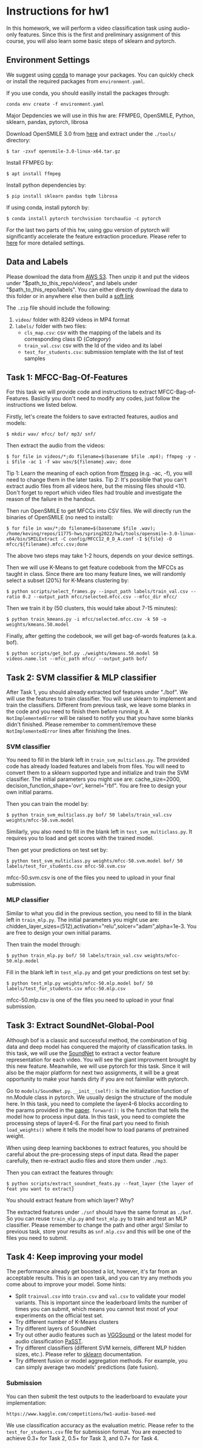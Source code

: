 # Instructions for hw1
In this homework, we will perform a video classification task using audio-only features. Since this is the first and preliminary assignment of this course, you will also learn some basic steps of sklearn and pytorch.

## Environment Settings
We suggest using [conda](https://docs.conda.io/en/latest/) to manage your packages. You can quickly check or install the required packages from `environment.yaml`.

If you use conda, you should easilly install the packages through:
```
conda env create -f environment.yaml
```

Major Depdencies we will use in this hw are: FFMPEG, OpenSMILE, Python, sklearn, pandas, pytorch, librosa

Download OpenSMILE 3.0 from [here](https://github.com/audeering/opensmile/releases/download/v3.0.0/opensmile-3.0-linux-x64.tar.gz) and extract under the `./tools/` directory:
```
$ tar -zxvf opensmile-3.0-linux-x64.tar.gz
```
Install FFMPEG by:
```
$ apt install ffmpeg
```
Install python dependencies by:
```
$ pip install sklearn pandas tqdm librosa
```
If using conda, install pytorch by:
```
$ conda install pytorch torchvision torchaudio -c pytorch
```
For the last two parts of this hw, using gpu version of pytorch will significantly accelerate the feature extraction procedure. Please refer to [here](https://pytorch.org/get-started/locally/) for more detailed settings.

## Data and Labels
Please download the data from [AWS S3](https://cmu-11775-vm.s3.amazonaws.com/spring2022/11775_s22_data.zip). Then unzip it and put the videos under "$path_to_this_repo/videos", and labels under "$path_to_this_repo/labels". You can either directly download the data to this folder or in anywhere else then build a [soft link](https://linuxhint.com/create_symbolic_link_ubuntu/)

The `.zip` file should include the following:
1. `video/` folder with 8249 videos in MP4 format
2. `labels/` folder with two files:
    - `cls_map.csv`: csv with the mapping of the labels and its corresponding class ID (*Category*)
    - `train_val.csv`: csv with the Id of the video and its label
    - `test_for_students.csv`: submission template with the list of test samples

## Task 1: MFCC-Bag-Of-Features
For this task we will provide code and instructions to extract MFCC-Bag-of-Features. Basiclly you don't need to modify any codes, just follow the instructions we listed below.

Firstly, let's create the folders to save extracted features, audios and models:
```
$ mkdir wav/ mfcc/ bof/ mp3/ snf/
```

Then extract the audio from the videos:
```
$ for file in videos/*;do filename=$(basename $file .mp4); ffmpeg -y -i $file -ac 1 -f wav wav/${filename}.wav; done
```
Tip 1: Learn the meaning of each option from [ffmpeg](https://ffmpeg.org/ffmpeg.html) (e.g. -ac, -f), you will need to change them in the later tasks.
Tip 2: It's possible that you can't extract audio files from all videos here, but the missing files should <10. Don't forget to report which video files had trouble and investigate the reason of the failure in the handout.

Then run OpenSMILE to get MFCCs into CSV files. We will directly run the binaries of OpenSMILE (no need to install):
```
$ for file in wav/*;do filename=$(basename $file .wav); /home/kevinq/repos/11775-hws/spring2022/hw1/tools/opensmile-3.0-linux-x64/bin/SMILExtract -C config/MFCC12_0_D_A.conf -I ${file} -O mfcc/${filename}.mfcc.csv;done
```

The above two steps may take 1-2 hours, depends on your device settings.

Then we will use K-Means to get feature codebook from the MFCCs as taught in class. Since there are too many feature lines, we will randomly select a subset (20%) for K-Means clustering by:
```
$ python scripts/select_frames.py --input_path labels/train_val.csv --ratio 0.2 --output_path mfcc/selected.mfcc.csv --mfcc_dir mfcc/
```

Then we train it by (50 clusters, this would take about 7-15 minutes):
```
$ python train_kmeans.py -i mfcc/selected.mfcc.csv -k 50 -o weights/kmeans.50.model
```

Finally, after getting the codebook, we will get bag-of-words features (a.k.a. bof).
```
$ python scripts/get_bof.py ./weights/kmeans.50.model 50 videos.name.lst --mfcc_path mfcc/ --output_path bof/
```

## Task 2: SVM classifier & MLP classifier
After Task 1, you should already extracted bof features under "./bof". We will use the features to train classifier. You will use sklearn to implement and train the classifiers. Different from previous task, we leave some blanks in the code and you need to finish them before running it. A `NotImplementedError` will be raised to notify you that you have some blanks didn't finished. Please remember to comment/remove these `NotImplementedError` lines after finishing the lines.

### SVM classifier
You need to fill in the blank left in `train_svm_multiclass.py`. The provided code has already loaded features and labels from files. You will need to convert them to a sklearn supported type and initialize and train the SVM classifier. The initial parameters you might use are: cache_size=2000, decision_function_shape='ovr', kernel="rbf". You are free to design your own initial params.

Then you can train the model by:
```
$ python train_svm_multiclass.py bof/ 50 labels/train_val.csv weights/mfcc-50.svm.model
```

Similarly, you also need to fill in the blank left in `test_svm_multiclass.py`. It requires you to load and get scores with the trained model.

Then get your predictions on test set by:
```
$ python test_svm_multiclass.py weights/mfcc-50.svm.model bof/ 50 labels/test_for_students.csv mfcc-50.svm.csv
```
mfcc-50.svm.csv is one of the files you need to upload in your final submission.

### MLP classifier
Similar to what you did in the previous section, you need to fill in the blank left in `train_mlp.py`. The initial parameters you might use are: chidden_layer_sizes=(512),activation="relu",solcer="adam",alpha=1e-3. You are free to design your own initial params.

Then train the model through:
```
$ python train_mlp.py bof/ 50 labels/train_val.csv weights/mfcc-50.mlp.model
```

Fill in the blank left in `test_mlp.py` and get your predictions on test set by:
```
$ python test_mlp.py weights/mfcc-50.mlp.model bof/ 50 labels/test_for_students.csv mfcc-50.mlp.csv
```
mfcc-50.mlp.csv is one of the files you need to upload in your final submission.

## Task 3: Extract SoundNet-Global-Pool
Although bof is a classic and successful method, the combination of big data and deep model has conquered the majority of classification tasks. In this task, we will use the [SoundNet](https://arxiv.org/pdf/1610.09001.pdf) to extract a vector feature representation for each video. You will see the giant improvment brought by this new feature. Meanwhile, we will use pytorch for this task. Since it will also be the major platform for next two assignments, it will be a great opportunity to make your hands dirty if you are not faimiliar with pytorch.

Go to `models/SoundNet.py`. `__init__(self):` is the initialization function of nn.Module class in pytorch. We usually design the structure of the module here. In this task, you need to complete the layer4-6 blocks according to the params provided in the [paper](https://arxiv.org/pdf/1610.09001.pdf). `forward():` is the function that tells the model how to process input data. In this task, you need to complete the processing steps of layer4-6. For the final part you need to finish `load_weights()` where it tells the model how to load params of pretrained weight.

When using deep learning backbones to extract features, you should be careful about the pre-processing steps of input data. Read the paper carefully, then re-extract audio files and store them under `./mp3`.

Then you can extract the features through:
```
$ python scripts/extract_soundnet_feats.py --feat_layer {the layer of feat you want to extract}
```
You should extract feature from which layer? Why?

The extracted features under `./snf` should have the same format as `./bof`. So you can reuse `train_mlp.py` and `test_mlp.py` to train and test an MLP classifier. Please remember to change the path and other args! Similar to previous task, store your results as `snf.mlp.csv` and this will be one of the files you need to submit.

## Task 4: Keep improving your model
The performance already get boosted a lot, however, it's far from an acceptable results. This is an open task, and you can try any methods you come about to improve your model. Some hints:

+ Split `trainval.csv` into `train.csv` and `val.csv` to validate your model variants. This is important since the leaderboard limits the number of times you can submit, which means you cannot test most of your experiments on the official test set.
+ Try different number of K-Means clusters
+ Try different layers of SoundNet
+ Try out other audio features such as [VGGSound](https://github.com/hche11/VGGSound) or the latest model for audio classification [PaSST](https://github.com/kkoutini/passt).
+ Try different classifiers (different SVM kernels, different MLP hidden sizes, etc.). Please refer to [sklearn](https://scikit-learn.org/stable/modules/generated/sklearn.neural_network.MLPClassifier.html#sklearn.neural_network.MLPClassifier) documentation.
+ Try different fusion or model aggregation methods. For example, you can simply average two models' predictions (late fusion).


### Submission

You can then submit the test outputs to the leaderboard to evaulate your implementation:
```
https://www.kaggle.com/competitions/hw1-audio-based-med
```
We use classification accuracy as the evaluation metric. Please refer to the `test_for_students.csv` file for submission format. You are expected to achieve 0.3+ for Task 2, 0.5+ for Task 3, and 0.7+ for Task 4.


